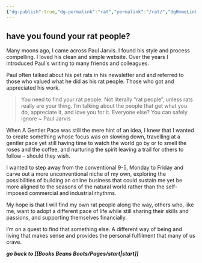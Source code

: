 ```yaml
---
{"dg-publish":true,"dg-permalink":"rat","permalink":"/rat/","dgHomeLink":true,"dgPassFrontmatter":false}
---
```



## have you found your rat people?

Many moons ago, I came across Paul Jarvis. I found his style and process compelling. I loved his clean and simple website. Over the years I introduced Paul's writing to many friends and colleagues.

Paul often talked about his pet rats in his newsletter and and referred to those who valued what he did as his rat people. Those who got and appreciated his work.

> You need to find your rat people. Not literally “rat people”, unless rats really are your thing. I’m talking about the people that get what you do, appreciate it, and love you for it. Everyone else? You can safely ignore ~ Paul Jarvis

When A Gentler Pace was still the mere hint of an idea, I knew that I wanted to create something whose focus was on slowing down, travelling at a gentler pace yet still having time to watch the world go by or to smell the roses and the coffee, and nurturing the spirit leaving a trail for others to follow – should they wish.

I wanted to step away from the conventional 9-5, Monday to Friday and carve out a more unconventional niche of my own, exploring the possibilities of building an online business that could sustain me yet be more aligned to the seasons of the natural world rather than the self-imposed commercial and industrial rhythms.

My hope is that I will find my own rat people along the way, others who, like me, want to adopt a different pace of life while still sharing their skills and passions, and supporting themselves financially.

I’m on a quest to find that something else. A different way of being and living that makes sense and provides the personal fulfilment that many of us crave.

***go back to [[Books Beans Boots/Pages/start|start]]***